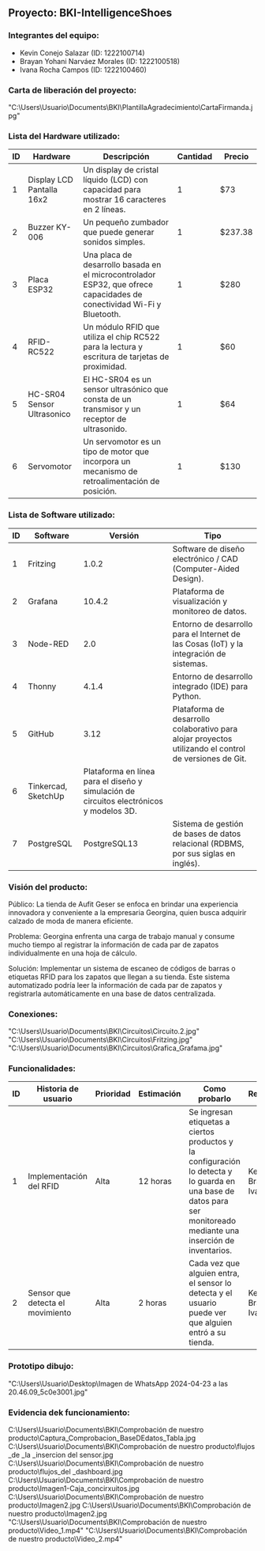 
## Proyecto: BKI-IntelligenceShoes

### Integrantes del equipo:
- Kevin Conejo Salazar (ID: 1222100714)
- Brayan Yohani Narváez Morales (ID: 1222100518)
- Ivana Rocha Campos (ID: 1222100460)

### Carta de liberación del proyecto:
"C:\Users\Usuario\Documents\BKI\PlantillaAgradecimiento\CartaFirmanda.jpg"

### Lista del Hardware utilizado:

| ID | Hardware                 | Descripción                                                                                   | Cantidad | Precio |
|----|--------------------------|-----------------------------------------------------------------------------------------------|----------|--------|
| 1  | Display LCD Pantalla 16x2| Un display de cristal líquido (LCD) con capacidad para mostrar 16 caracteres en 2 líneas.   | 1        | $73    |
| 2  | Buzzer KY-006            | Un pequeño zumbador que puede generar sonidos simples.                                       | 1        | $237.38|
| 3  | Placa ESP32              | Una placa de desarrollo basada en el microcontrolador ESP32, que ofrece capacidades de conectividad Wi-Fi y Bluetooth.| 1 | $280   |
| 4  | RFID-RC522               | Un módulo RFID que utiliza el chip RC522 para la lectura y escritura de tarjetas de proximidad.| 1     | $60    |
| 5  | HC-SR04 Sensor Ultrasonico | El HC-SR04 es un sensor ultrasónico que consta de un transmisor y un receptor de ultrasonido.| 1  | $64    |
| 6  | Servomotor               | Un servomotor es un tipo de motor que incorpora un mecanismo de retroalimentación de posición.| 1      | $130     |

### Lista de Software utilizado:

| ID | Software  | Versión | Tipo                                                                               |
|----|-----------|---------|------------------------------------------------------------------------------------|
| 1  | Fritzing  | 1.0.2   | Software de diseño electrónico / CAD (Computer-Aided Design).                      |
| 2  | Grafana   | 10.4.2  | Plataforma de visualización y monitoreo de datos.                                   |
| 3  | Node-RED  | 2.0     | Entorno de desarrollo para el Internet de las Cosas (IoT) y la integración de sistemas.|
| 4  | Thonny    | 4.1.4   | Entorno de desarrollo integrado (IDE) para Python.                                   |
| 5  | GitHub    | 3.12    | Plataforma de desarrollo colaborativo para alojar proyectos utilizando el control de versiones de Git. |
| 6  | Tinkercad, SketchUp | Plataforma en línea para el diseño y simulación de circuitos electrónicos y modelos 3D. |
| 7  | PostgreSQL| PostgreSQL13 | Sistema de gestión de bases de datos relacional (RDBMS, por sus siglas en inglés). |

### Visión del producto:

Público:
La tienda de Aufit Geser se enfoca en brindar una experiencia innovadora y conveniente a la empresaria Georgina, quien busca adquirir calzado de moda de manera eficiente.

Problema:
Georgina enfrenta una carga de trabajo manual y consume mucho tiempo al registrar la información de cada par de zapatos individualmente en una hoja de cálculo.

Solución:
Implementar un sistema de escaneo de códigos de barras o etiquetas RFID para los zapatos que llegan a su tienda. Este sistema automatizado podría leer la información de cada par de zapatos y registrarla automáticamente en una base de datos centralizada.

### Conexiones:
"C:\Users\Usuario\Documents\BKI\Circuitos\Circuito.2.jpg"
"C:\Users\Usuario\Documents\BKI\Circuitos\Fritzing.jpg"
"C:\Users\Usuario\Documents\BKI\Circuitos\Grafica_Grafama.jpg"


### Funcionalidades:

| ID | Historia de usuario | Prioridad | Estimación | Como probarlo | Responsable |
|----|---------------------|-----------|------------|---------------|-------------|
| 1  | Implementación del RFID | Alta | 12 horas | Se ingresan etiquetas a ciertos productos y la configuración lo detecta y lo guarda en una base de datos para ser monitoreado mediante una inserción de inventarios. | Kevin, Brayan e Ivana |
| 2  | Sensor que detecta el movimiento | Alta | 2 horas | Cada vez que alguien entra, el sensor lo detecta y el usuario puede ver que alguien entró a su tienda. | Kevin, Brayan e Ivana |

### Prototipo dibujo:
"C:\Users\Usuario\Desktop\Imagen de WhatsApp 2024-04-23 a las 20.46.09_5c0e3001.jpg"
### Evidencia dek funcionamiento:
C:\Users\Usuario\Documents\BKI\Comprobación de nuestro producto\Captura_Comprobacion_BaseDEdatos_Tabla.jpg
C:\Users\Usuario\Documents\BKI\Comprobación de nuestro producto\flujos _de _la _insercion del sensor.jpg
C:\Users\Usuario\Documents\BKI\Comprobación de nuestro producto\flujos_del _dashboard.jpg
C:\Users\Usuario\Documents\BKI\Comprobación de nuestro producto\Imagen1-Caja_concirxuitos.jpg
C:\Users\Usuario\Documents\BKI\Comprobación de nuestro producto\Imagen2.jpg
C:\Users\Usuario\Documents\BKI\Comprobación de nuestro producto\Imagen2.jpg
"C:\Users\Usuario\Documents\BKI\Comprobación de nuestro producto\Video_1.mp4"
"C:\Users\Usuario\Documents\BKI\Comprobación de nuestro producto\Video_2.mp4"
